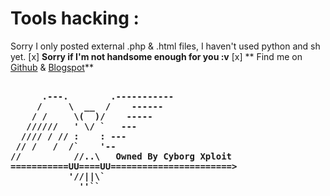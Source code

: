 # Tools hacking :

Sorry I only posted external .php & .html files, I haven't used python and sh yet.
[x] **Sorry if I'm not handsome enough for you :v**
[x] ** Find me on <a href="https://google.com">Github</a> & <a href="https://www.google.com">Blogspot</a>**
<pre><b>
      .---.        .-----------
     /     \  __  /    ------
    / /     \(  )/    -----
   //////   ' \/ `   ---
  //// / // :    : ---
 // /   /  /`    '--
//          //..\   Owned By Cyborg Xploit
===========UU====UU=======================>
           '//||\`
             ''``
</b></pre>


